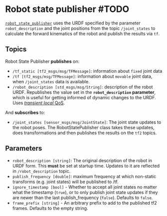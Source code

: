 # Robot state publisher #TODO
[`robot_state_publisher`](https://github.com/ros/robot_state_publisher/tree/ros2) uses the URDF specified by the parameter `robot_description` and the joint positions from the topic `/joint_states` to calculate the forward kinematics of the robot and publish the results via `tf`.

## Topics
Robot State Publisher **publishes** on:
- `/tf_static [tf2_msgs/msg/TFMessage]`: information about `fixed` joint data
- `/tf [tf2_msgs/msg/TFMessage]`: information about `movable` joint data, when `/joint_states` data is available.
- `/robot_description [std_msgs/msg/String]`: description of the robot URDF. Republishes the value set in the **`robot_description` parameter**, which is useful for getting informed of dynamic changes to the URDF. Uses [*transient local* QoS](rcl.md/#quality-of-service).

And **subscribes** to:
- `/joint_states [sensor_msgs/msg/JointState]`: The joint state updates to the robot poses. The RobotStatePublisher class takes these updates, does transformations and then publishes the results on the `tf2` topics.

## Parameters
- `robot_description [string]`: The original description of the robot in URDF form. This **must** be set at startup time. Updates to it are reflected in `/robot_description` topic.
- `publish_frequency [double]`: maximum frequency at which non-static transforms (e.g. joint states) will be published to /tf.
- `ignore_timestamp [bool]` - Whether to accept all joint states no matter what the timestamp (`true`), or to only publish joint state updates if they are newer than the last publish_frequency (`false`). Defaults to `false`.
- `frame_prefix [string]` - An arbitrary prefix to add to the published tf2 frames. Defaults to the empty string.